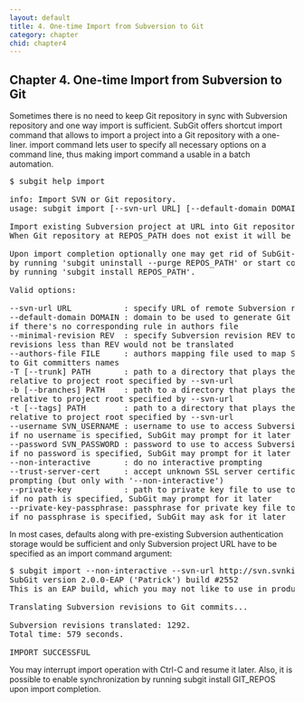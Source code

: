```yaml
---
layout: default
title: 4. One-time Import from Subversion to Git
category: chapter
chid: chapter4
---
```

## Chapter 4. One-time Import from Subversion to Git

Sometimes there is no need to keep Git repository in sync with Subversion repository and one way import is sufficient. SubGit offers shortcut import command that allows to import a project into a Git repository with a one-liner. import command lets user to specify all necessary options on a command line, thus making import command a usable in a batch automation.

<pre>$ subgit help import

info: Import SVN or Git repository.
usage: subgit import [--svn-url URL] [--default-domain DOMAIN] [--minimal-revision REV] [--authors-file FILE] [--trunk PATH] [--branches PATH] [--tags PATH] [--username SVN_USERNAME] [--password SVN_PASSWORD] [--non-interactive] [--trust-server-cert] [--private-key SVN_PRIVATE_KEY_PATH] [--private-key-passphrase SVN_PRIVATE_KEY_PASSPHRASE] REPOS_PATH

Import existing Subversion project at URL into Git repository at REPOS_PATH.
When Git repository at REPOS_PATH does not exist it will be created.

Upon import completion optionally one may get rid of SubGit-specific files
by running 'subgit uninstall --purge REPOS_PATH' or start continuous synchronization
by running 'subgit install REPOS_PATH'.

Valid options:

--svn-url URL           : specify URL of remote Subversion repository
--default-domain DOMAIN : domain to be used to generate Git committer name by SVN committer name
if there's no corresponding rule in authors file
--minimal-revision REV  : specify Subversion revision REV to start translation from;
revisions less than REV would not be translated
--authors-file FILE     : authors mapping file used to map Subversion committers names
to Git committers names
-T [--trunk] PATH       : path to a directory that plays the role of SVN trunk,
relative to project root specified by --svn-url
-b [--branches] PATH    : path to a directory that plays the role of SVN branches directory,
relative to project root specified by --svn-url
-t [--tags] PATH        : path to a directory that plays the role of SVN tags directory,
relative to project root specified by --svn-url
--username SVN_USERNAME : username to use to access Subversion repository;
if no username is specified, SubGit may prompt for it later
--password SVN_PASSWORD : password to use to access Subversion repository;
if no password is specified, SubGit may prompt for it later
--non-interactive       : do no interactive prompting
--trust-server-cert     : accept unknown SSL server certificates without
prompting (but only with '--non-interactive')
--private-key           : path to private key file to use to access Subversion repository;
if no path is specified, SubGit may prompt for it later
--private-key-passphrase: passphrase for private key file to use to access Subversion repository;
if no passphrase is specified, SubGit may ask for it later</pre>

In most cases, defaults along with pre-existing Subversion authentication storage would be sufficient and only Subversion project URL have to be specified as an import command argument:

<pre>$ subgit import --non-interactive --svn-url http://svn.svnkit.com/repos/sqljet sqljet.git
SubGit version 2.0.0-EAP ('Patrick') build #2552
This is an EAP build, which you may not like to use in production environment.

Translating Subversion revisions to Git commits...

Subversion revisions translated: 1292.
Total time: 579 seconds.

IMPORT SUCCESSFUL</pre>

You may interrupt import operation with Ctrl-C and resume it later. Also, it is possible to enable synchronization by running subgit install GIT_REPOS upon import completion.